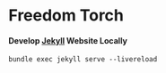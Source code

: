 # Freedom Torch


#### Develop [Jekyll](https://jekyllrb.com/docs/themes/#overriding-theme-defaults) Website Locally
```
bundle exec jekyll serve --livereload

```